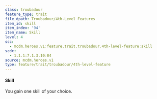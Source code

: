 ```yaml
---
class: troubadour
feature_type: trait
file_dpath: Troubadour/4th-Level Features
item_id: skill
item_index: '04'
item_name: Skill
level: 4
scc:
  - mcdm.heroes.v1:feature.trait.troubadour.4th-level-feature:skill
scdc:
  - 1.1.1:7.1.3.10:04
source: mcdm.heroes.v1
type: feature/trait/troubadour/4th-level-feature
---
```


#### Skill

You gain one skill of your choice.
